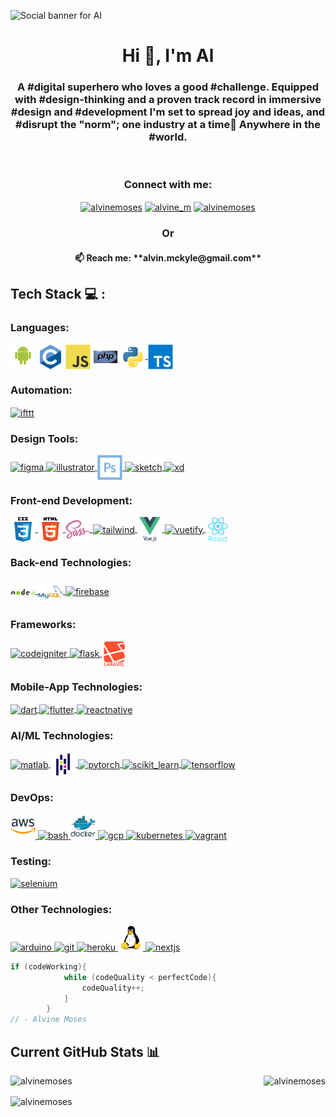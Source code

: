 ![Social banner for Al](https://github.com/AlvineMoses/AlvineMoses/blob/main/assets/header-banner-optimized.svg)

<h1 align="center">Hi 👋, I'm Al</h1>
<h3 align="center">A #digital superhero who loves a good #challenge. Equipped with #design-thinking and a proven track record in immersive #design and #development I'm set to spread joy and ideas, and #disrupt the "norm"; one industry at a time🤩 Anywhere in the #world.</h3>

<p align="center">
 <a href="#" target="_blank"><img alt="" src="https://img.shields.io/badge/Portfolio-000?logo=vercel&logoColor=yellow&style=for-the-badge" style="vertical-align:center" /></a>
<a href="#" target="_blank"><img alt="" src="https://img.shields.io/badge/Twitter-000?logo=Twitter&logoColor=1DA1F2&style=for-the-badge" style="vertical-align:center" /></a>
<a href="https://www.linkedin.com/in/alvine-m/" target="_blank"><img alt="" src="https://img.shields.io/badge/LinkedIn-000?logo=linkedin&logoColor=0A66C2&style=for-the-badge" style="vertical-align:center" /></a></p>



<h3 align="center">Connect with me:</h3>
<p align="center">
<a href="https://dev.to/alvinemoses" target="blank"><img align="center" src="https://raw.githubusercontent.com/rahuldkjain/github-profile-readme-generator/master/src/images/icons/Social/devto.svg" alt="alvinemoses" height="30" width="40" /></a>
<a href="https://www.hackerrank.com/alvine_m" target="blank"><img align="center" src="https://raw.githubusercontent.com/rahuldkjain/github-profile-readme-generator/master/src/images/icons/Social/hackerrank.svg" alt="alvine_m" height="30" width="40" /></a>
<a href="https://www.leetcode.com/alvinemoses" target="blank"><img align="center" src="https://raw.githubusercontent.com/rahuldkjain/github-profile-readme-generator/master/src/images/icons/Social/leet-code.svg" alt="alvinemoses" height="30" width="40" /></a>
</p>

<h3 align="center">Or</h3>

<h4 align="center">📫 Reach me: **alvin.mckyle@gmail.com**

<h2 align="left">Tech Stack 💻 :</h2>

<h3 align="left">Languages:</h3>
<p align="left">
<a href="https://developer.android.com" target="_blank"> <img align="center" src="https://raw.githubusercontent.com/devicons/devicon/master/icons/android/android-original-wordmark.svg" alt="android" width="40" height="40"/></a>   
<a href="https://www.cprogramming.com/" target="_blank"> <img align="center" src="https://raw.githubusercontent.com/devicons/devicon/master/icons/c/c-original.svg" alt="c" width="40" height="40"/></a>   
<a href="https://developer.mozilla.org/en-US/docs/Web/JavaScript" target="_blank"> <img align="center" src="https://raw.githubusercontent.com/devicons/devicon/master/icons/javascript/javascript-original.svg" alt="javascript" width="40" height="40"/></a> 
<a href="https://www.php.net" target="_blank"> <img align="center"  src="https://raw.githubusercontent.com/devicons/devicon/master/icons/php/php-original.svg" alt="php" width="40" height="40"/></a> 
<a href="https://www.python.org" target="_blank"> <img align="center"  src="https://raw.githubusercontent.com/devicons/devicon/master/icons/python/python-original.svg" alt="python" width="40" height="40"/> </a>
<a href="https://www.typescriptlang.org/" target="_blank"> <img align="center" src="https://raw.githubusercontent.com/devicons/devicon/master/icons/typescript/typescript-original.svg" alt="typescript" width="40" height="40"/> </a>
</p>

<h3 align="left">Automation:</h3>
<p align="left">
<a href="https://ifttt.com/" target="_blank"> <img align="center" src="https://www.vectorlogo.zone/logos/ifttt/ifttt-ar21.svg" alt="ifttt" width="40" height="40"/> </a>
</p> 

<h3 align="left">Design Tools:</h3>
<p align="left">
<a href="https://www.figma.com/" target="_blank"> <img align="center" src="https://www.vectorlogo.zone/logos/figma/figma-icon.svg" alt="figma" width="40" height="40"/> </a>
<a href="https://www.adobe.com/in/products/illustrator.html" target="_blank"> <img align="center" src="https://www.vectorlogo.zone/logos/adobe_illustrator/adobe_illustrator-icon.svg" alt="illustrator" width="40" height="40"/> </a>
<a href="https://www.photoshop.com/en" target="_blank"> <img align="center" src="https://raw.githubusercontent.com/devicons/devicon/master/icons/photoshop/photoshop-line.svg" alt="photoshop" width="40" height="40"/> </a>
<a href="https://www.sketch.com/" target="_blank"> <img align="center" src="https://www.vectorlogo.zone/logos/sketchapp/sketchapp-icon.svg" alt="sketch" width="40" height="40"/> </a> 
<a href="https://www.adobe.com/products/xd.html" target="_blank"> <img align="center" src="https://cdn.worldvectorlogo.com/logos/adobe-xd.svg" alt="xd" width="40" height="40"/> </a>
</p> 

<h3 align="left">Front-end Development:</h3>
<p align="left">  
<a href="https://www.w3schools.com/css/" target="_blank"> <img align="center" src="https://raw.githubusercontent.com/devicons/devicon/master/icons/css3/css3-original-wordmark.svg" alt="css3" width="40" height="40"/> </a> 
<a href="https://www.w3.org/html/" target="_blank"> <img align="center" src="https://raw.githubusercontent.com/devicons/devicon/master/icons/html5/html5-original-wordmark.svg" alt="html5" width="40" height="40"/> </a>
<a href="https://sass-lang.com" target="_blank"> <img align="center" src="https://raw.githubusercontent.com/devicons/devicon/master/icons/sass/sass-original.svg" alt="sass" width="40" height="40"/> </a>
<a href="https://tailwindcss.com/" target="_blank"> <img align="center" src="https://www.vectorlogo.zone/logos/tailwindcss/tailwindcss-icon.svg" alt="tailwind" width="40" height="40"/> </a>
<a href="https://vuejs.org/" target="_blank"> <img align="center"  src="https://raw.githubusercontent.com/devicons/devicon/master/icons/vuejs/vuejs-original-wordmark.svg" alt="vuejs" width="40" height="40"/> </a> 
<a href="https://vuetifyjs.com/en/" target="_blank"> <img align="center"  src="https://bestofjs.org/logos/vuetify.svg" alt="vuetify" width="40" height="40"/> </a>
<a href="https://reactjs.org/" target="_blank"> <img align="center" src="https://raw.githubusercontent.com/devicons/devicon/master/icons/react/react-original-wordmark.svg" alt="react" width="40" height="40"/> </a>
</p> 

<h3 align="left">Back-end Technologies:</h3>
<p align="left"> 
<a href="https://nodejs.org" target="_blank"> <img align="center" align="center" src="https://raw.githubusercontent.com/devicons/devicon/master/icons/nodejs/nodejs-original-wordmark.svg" alt="nodejs" width="40" height="40"/> </a>
<a href="https://www.mysql.com/" target="_blank"> <img align="center" align="center" src="https://raw.githubusercontent.com/devicons/devicon/master/icons/mysql/mysql-original-wordmark.svg" alt="mysql" width="40" height="40"/> </a>
<a href="https://firebase.google.com/" target="_blank"> <img align="center" align="center" src="https://www.vectorlogo.zone/logos/firebase/firebase-icon.svg" alt="firebase" width="40" height="40"/> </a>
</p>

<h3 align="left">Frameworks:</h3>
<p align="left">
<a href="https://codeigniter.com" target="_blank"> <img align="center" src="https://cdn.worldvectorlogo.com/logos/codeigniter.svg" alt="codeigniter" width="40" height="40"/> </a>   
<a href="https://flask.palletsprojects.com/" target="_blank"> <img align="center" src="https://www.vectorlogo.zone/logos/pocoo_flask/pocoo_flask-icon.svg" alt="flask" width="40" height="40"/> </a> 
<a href="https://laravel.com/" target="_blank"> <img align="center" src="https://raw.githubusercontent.com/devicons/devicon/master/icons/laravel/laravel-plain-wordmark.svg" alt="laravel" width="40" height="40"/> </a> 
</p>

<h3 align="left">Mobile-App Technologies:</h3>
<p align="left"> 
<a href="https://dart.dev" target="_blank"> <img align="center" src="https://www.vectorlogo.zone/logos/dartlang/dartlang-icon.svg" alt="dart" width="40" height="40"/> </a> 
<a href="https://flutter.dev" target="_blank"> <img align="center" src="https://www.vectorlogo.zone/logos/flutterio/flutterio-icon.svg" alt="flutter" width="40" height="40"/> </a>
<a href="https://reactnative.dev/" target="_blank"> <img align="center" src="https://reactnative.dev/img/header_logo.svg" alt="reactnative" width="40" height="40"/> </a>
</p>
 
<h3 align="left">AI/ML Technologies:</h3>
<p align="left"> 
<a href="https://www.mathworks.com/" target="_blank"> <img align="center" src="https://upload.wikimedia.org/wikipedia/commons/2/21/Matlab_Logo.png" alt="matlab" width="40" height="40"/> </a>
<a href="https://pandas.pydata.org/" target="_blank"> <img align="center" src="https://raw.githubusercontent.com/devicons/devicon/2ae2a900d2f041da66e950e4d48052658d850630/icons/pandas/pandas-original.svg" alt="pandas" width="40" height="40"/> </a>
<a href="https://pytorch.org/" target="_blank"> <img align="center" src="https://www.vectorlogo.zone/logos/pytorch/pytorch-icon.svg" alt="pytorch" width="40" height="40"/> </a>
<a href="https://scikit-learn.org/" target="_blank"> <img align="center" src="https://upload.wikimedia.org/wikipedia/commons/0/05/Scikit_learn_logo_small.svg" alt="scikit_learn" width="40" height="40"/> </a>
<a href="https://www.tensorflow.org" target="_blank"> <img align="center" src="https://www.vectorlogo.zone/logos/tensorflow/tensorflow-icon.svg" alt="tensorflow" width="40" height="40"/> </a> 
</p> 

<h3 align="left">DevOps:</h3>
<p align="left">
<a href="https://aws.amazon.com" target="_blank" rel="noreferrer"> <img src="https://raw.githubusercontent.com/devicons/devicon/master/icons/amazonwebservices/amazonwebservices-original-wordmark.svg" alt="aws" width="40" height="40"/> </a> 
<a href="https://www.gnu.org/software/bash/" target="_blank" rel="noreferrer"> <img src="https://www.vectorlogo.zone/logos/gnu_bash/gnu_bash-icon.svg" alt="bash" width="40" height="40"/> </a> 
<a href="https://www.docker.com/" target="_blank" rel="noreferrer"> <img src="https://raw.githubusercontent.com/devicons/devicon/master/icons/docker/docker-original-wordmark.svg" alt="docker" width="40" height="40"/> </a>
<a href="https://cloud.google.com" target="_blank" rel="noreferrer"> <img src="https://www.vectorlogo.zone/logos/google_cloud/google_cloud-icon.svg" alt="gcp" width="40" height="40"/> </a>
<a href="https://kubernetes.io" target="_blank" rel="noreferrer"> <img src="https://www.vectorlogo.zone/logos/kubernetes/kubernetes-icon.svg" alt="kubernetes" width="40" height="40"/> </a>
<a href="https://www.vagrantup.com/" target="_blank" rel="noreferrer"> <img src="https://www.vectorlogo.zone/logos/vagrantup/vagrantup-icon.svg" alt="vagrant" width="40" height="40"/> </a>
</p>

<h3 align="left">Testing:</h3>
<p align="left">
<a href="https://www.selenium.dev" target="_blank" rel="noreferrer"> <img src="https://raw.githubusercontent.com/detain/svg-logos/780f25886640cef088af994181646db2f6b1a3f8/svg/selenium-logo.svg" alt="selenium" width="40" height="40"/> </a> 
</p>
 
<h3 align="left">Other Technologies:</h3>
<p align="left">
<a href="https://www.arduino.cc/" target="_blank" rel="noreferrer"> <img src="https://cdn.worldvectorlogo.com/logos/arduino-1.svg" alt="arduino" width="40" height="40"/> </a> 
<a href="https://git-scm.com/" target="_blank" rel="noreferrer"> <img src="https://www.vectorlogo.zone/logos/git-scm/git-scm-icon.svg" alt="git" width="40" height="40"/> </a> 
<a href="https://heroku.com" target="_blank" rel="noreferrer"> <img src="https://www.vectorlogo.zone/logos/heroku/heroku-icon.svg" alt="heroku" width="40" height="40"/> </a>  
<a href="https://www.linux.org/" target="_blank" rel="noreferrer"> <img src="https://raw.githubusercontent.com/devicons/devicon/master/icons/linux/linux-original.svg" alt="linux" width="40" height="40"/> </a> 
<a href="https://nextjs.org/" target="_blank" rel="noreferrer"> <img src="https://cdn.worldvectorlogo.com/logos/nextjs-2.svg" alt="nextjs" width="40" height="40"/> </a>
</p>
 
``` java
if (codeWorking){
            while (codeQuality < perfectCode){
                codeQuality++;
            }
        }
// - Alvine Moses
```
<h2 align="left">Current GitHub Stats 📊</h2>
<p align="left">
<img align="left" src="https://github-readme-stats.vercel.app/api/top-langs?username=alvinemoses&show_icons=true&locale=en&layout=compact" alt="alvinemoses" /> &nbsp;<img align="right" src="https://github-readme-stats.vercel.app/api?username=alvinemoses&show_icons=true&locale=en" alt="alvinemoses" /></p>

<p align="left"><img align="center" src="https://github-readme-streak-stats.herokuapp.com/?user=alvinemoses&" alt="alvinemoses" /></p>
